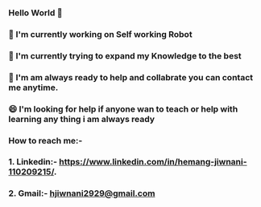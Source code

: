 ### Hello World 👋
### 🔭 I'm currently working on Self working Robot
### 🌱 I'm currently trying to expand my Knowledge to the best
### 👯 I'm am always ready to help and collabrate you can contact me anytime.
### 😄 I'm looking for help if anyone wan to teach or help with learning any thing i am always ready
### How to reach me:- 
### 1. Linkedin:- https://www.linkedin.com/in/hemang-jiwnani-110209215/.
### 2. Gmail:- hjiwnani2929@gmail.com

<!--
**Hjiwnain/hjiwnain** is a ✨ _special_ ✨ repository because its `README.md` (this file) appears on your GitHub profile.

Here are some ideas to get you started:

- 🔭 I’m currently working on ...
- 🌱 I’m currently learning ...
- 👯 I’m looking to collaborate on ...
- 🤔 I’m looking for help with ...
- 💬 Ask me about ...
- 📫 How to reach me: ...
- 😄 Pronouns: ...
- ⚡ Fun fact: ...
-->
